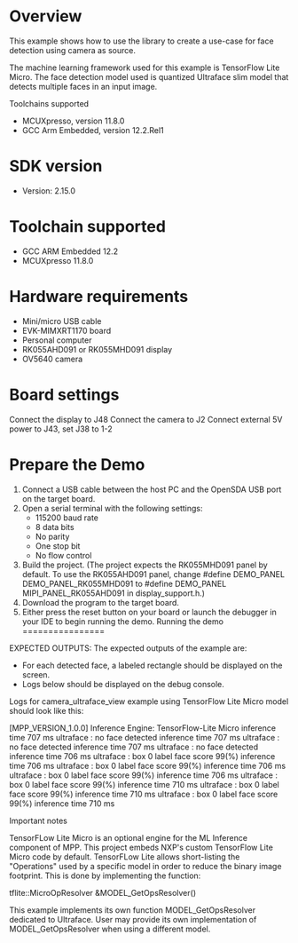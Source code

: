 Overview
========

This example shows how to use the library to create a use-case for
face detection using camera as source.

The machine learning framework used for this example is TensorFlow Lite Micro.
The face detection model used is quantized Ultraface slim model that detects multiple faces in an input image.

Toolchains supported
- MCUXpresso, version 11.8.0
- GCC Arm Embedded, version 12.2.Rel1


SDK version
===========
- Version: 2.15.0

Toolchain supported
===================
- GCC ARM Embedded  12.2
- MCUXpresso  11.8.0

Hardware requirements
=====================
- Mini/micro USB cable
- EVK-MIMXRT1170 board
- Personal computer
- RK055AHD091 or RK055MHD091 display
- OV5640 camera

Board settings
==============
Connect the display to J48
Connect the camera to J2
Connect external 5V power to J43, set J38 to 1-2

Prepare the Demo
================
1. Connect a USB cable between the host PC and the OpenSDA USB port on the target board.
2. Open a serial terminal with the following settings:
   - 115200 baud rate
   - 8 data bits
   - No parity
   - One stop bit
   - No flow control
3. Build the project. (The project expects the RK055MHD091 panel by default. To use the RK055AHD091 panel,
    change #define DEMO_PANEL DEMO_PANEL_RK055MHD091 to #define DEMO_PANEL MIPI_PANEL_RK055AHD091
    in display_support.h.)
4. Download the program to the target board.
5. Either press the reset button on your board or launch the debugger in your IDE to begin running the demo.
Running the demo
================

EXPECTED OUTPUTS:
The expected outputs of the example are:
- For each detected face, a labeled rectangle should be displayed on the screen.
- Logs below should be displayed on the debug console.

Logs for camera_ultraface_view example using TensorFlow Lite Micro model should look like this:

[MPP_VERSION_1.0.0]
Inference Engine: TensorFlow-Lite Micro
inference time 707 ms
ultraface : no face detected
inference time 707 ms
ultraface : no face detected
inference time 707 ms
ultraface : no face detected
inference time 706 ms
ultraface : box 0 label face score 99(%)
inference time 706 ms
ultraface : box 0 label face score 99(%)
inference time 706 ms
ultraface : box 0 label face score 99(%)
inference time 706 ms
ultraface : box 0 label face score 99(%)
inference time 710 ms
ultraface : box 0 label face score 99(%)
inference time 710 ms
ultraface : box 0 label face score 99(%)
inference time 710 ms

Important notes

TensorFLow Lite Micro is an optional engine for the ML Inference component of MPP.
This project embeds NXP's custom TensorFlow Lite Micro code by default.
TensorFLow Lite allows short-listing the "Operations" used by a specific model in order to reduce the binary image footprint.
This is done by implementing the function:

tflite::MicroOpResolver &MODEL_GetOpsResolver()

This example implements its own function MODEL_GetOpsResolver dedicated to Ultraface.
User may provide its own implementation of MODEL_GetOpsResolver when using a different model.
